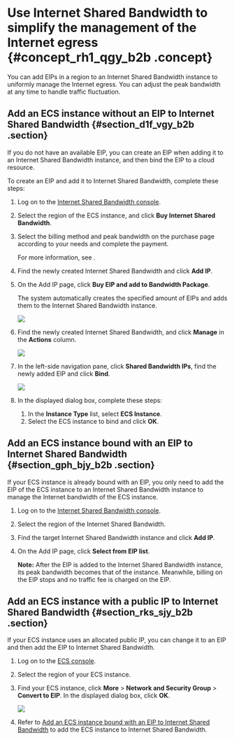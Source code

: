 # Use Internet Shared Bandwidth to simplify the management of the Internet egress {#concept_rh1_qgy_b2b .concept}

You can add EIPs in a region to an Internet Shared Bandwidth instance to uniformly manage the Internet egress. You can adjust the peak bandwidth at any time to handle traffic fluctuation.

## Add an ECS instance without an EIP to Internet Shared Bandwidth {#section_d1f_vgy_b2b .section}

If you do not have an available EIP, you can create an EIP when adding it to an Internet Shared Bandwidth instance, and then bind the EIP to a cloud resource.

To create an EIP and add it to Internet Shared Bandwidth, complete these steps:

1.  Log on to the [Internet Shared Bandwidth console](https://vpcnext.console.aliyun.com/cbwp/cn-hongkong/cbwps).
2.  Select the region of the ECS instance, and click **Buy Internet Shared Bandwidth**.
3.  Select the billing method and peak bandwidth on the purchase page according to your needs and complete the payment.

    For more information, see .

4.  Find the newly created Internet Shared Bandwidth and click **Add IP**.
5.  On the Add IP page, click **Buy EIP and add to Bandwidth Package**.

    The system automatically creates the specified amount of EIPs and adds them to the Internet Shared Bandwidth instance.

    ![](images/6207_en-US.png)

6.  Find the newly created Internet Shared Bandwidth, and click **Manage** in the **Actions** column.

    ![](images/6208_en-US.png)

7.  In the left-side navigation pane, click **Shared Bandwidth IPs**, find the newly added EIP and click **Bind**.

    ![](images/6209_en-US.png)

8.  In the displayed dialog box, complete these steps:
    1.  In the **Instance Type** list, select **ECS Instance**.
    2.  Select the ECS instance to bind and click **OK**.

## Add an ECS instance bound with an EIP to Internet Shared Bandwidth {#section_gph_bjy_b2b .section}

If your ECS instance is already bound with an EIP, you only need to add the EIP of the ECS instance to an Internet Shared Bandwidth instance to manage the Internet bandwidth of the ECS instance.

1.  Log on to the [Internet Shared Bandwidth console](https://vpcnext.console.aliyun.com/cbwp/cn-hongkong/cbwps).
2.  Select the region of the Internet Shared Bandwidth.
3.  Find the target Internet Shared Bandwidth instance and click **Add IP**.
4.  On the Add IP page, click **Select from EIP list**.

    **Note:** After the EIP is added to the Internet Shared Bandwidth instance, its peak bandwidth becomes that of the instance. Meanwhile, billing on the EIP stops and no traffic fee is charged on the EIP.


## Add an ECS instance with a public IP to Internet Shared Bandwidth {#section_rks_sjy_b2b .section}

If your ECS instance uses an allocated public IP, you can change it to an EIP and then add the EIP to Internet Shared Bandwidth.

1.  Log on to the [ECS console](https://ecs.console.aliyun.com/#/server/).
2.  Select the region of your ECS instance.
3.  Find your ECS instance, click **More** \> **Network and Security Group** \> **Convert to EIP**. In the displayed dialog box, click **OK**.

    ![](images/6212_en-US.png)

4.  Refer to [Add an ECS instance bound with an EIP to Internet Shared Bandwidth](#section_gph_bjy_b2b) to add the ECS instance to Internet Shared Bandwidth.

